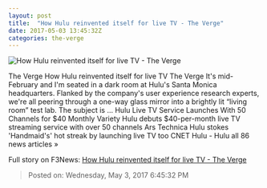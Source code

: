 ```yaml
---
layout: post
title:  "How Hulu reinvented itself for live TV - The Verge"
date: 2017-05-03 13:45:32Z
categories: the-verge
---
```


![How Hulu reinvented itself for live TV - The Verge](https://cdn0.vox-cdn.com/thumbor/Fe53uTc4P2A0b_msXIjMdErRtWE=/1x0:2040x1147/1600x900/cdn0.vox-cdn.com/uploads/chorus_image/image/54598029/DSCF1631_5.0.jpg)

The Verge How Hulu reinvented itself for live TV The Verge It's mid-February and I'm seated in a dark room at Hulu's Santa Monica headquarters. Flanked by the company's user experience research experts, we're all peering through a one-way glass mirror into a brightly lit “living room” test lab. The subject is ... Hulu Live TV Service Launches With 50 Channels for $40 Monthly Variety Hulu debuts $40-per-month live TV streaming service with over 50 channels Ars Technica Hulu stokes 'Handmaid's' hot streak by launching live TV too CNET Hulu - Hulu all 86 news articles »


Full story on F3News: [How Hulu reinvented itself for live TV - The Verge](http://www.f3nws.com/n/tUJESG)

> Posted on: Wednesday, May 3, 2017 6:45:32 PM
